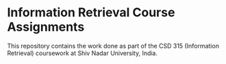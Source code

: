 # Information Retrieval Course Assignments

This repository contains the work done as part of the CSD 315 (Information Retrieval) coursework at Shiv Nadar University, India.  

